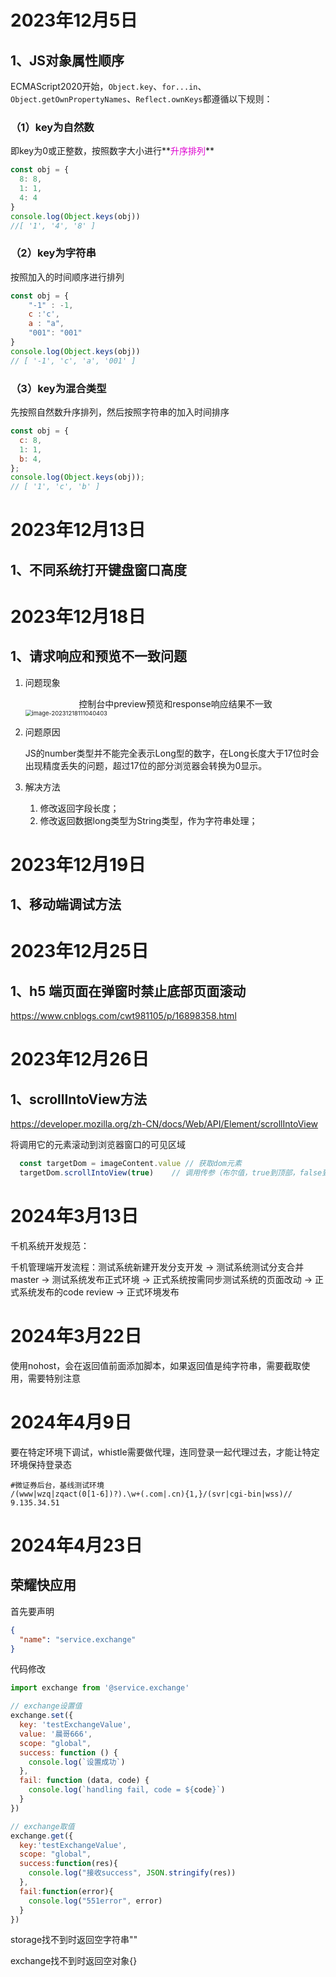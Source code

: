 # 2023年12月5日

## 1、JS对象属性顺序

ECMAScript2020开始，`Object.key`、`for...in`、`Object.getOwnPropertyNames`、`Reflect.ownKeys`都遵循以下规则：

### （1）key为自然数

即key为0或正整数，按照数字大小进行**<font color=deepred>升序排列</font>**

```js
const obj = {
  8: 8,
  1: 1,
  4: 4
}
console.log(Object.keys(obj)) 
//[ '1', '4', '8' ]
```

### （2）key为字符串

按照加入的时间顺序进行排列

```js
const obj = {
    "-1" : -1,
    c :'c',
    a : "a",
    "001": "001"
}
console.log(Object.keys(obj))
// [ '-1', 'c', 'a', '001' ]
```

### （3）key为混合类型

先按照自然数升序排列，然后按照字符串的加入时间排序

```js
const obj = {
  c: 8,
  1: 1,
  b: 4,
};
console.log(Object.keys(obj));
// [ '1', 'c', 'b' ]
```



# 2023年12月13日

## 1、不同系统打开键盘窗口高度







# 2023年12月18日

## 1、请求响应和预览不一致问题

1. 问题现象

   <center>控制台中preview预览和response响应结果不一致</center>

   <img src="https://raw.githubusercontent.com/Rainchen0504/picture/master/202312181110279.png" alt="image-20231218111040403" style="zoom:67%;" />

2. 问题原因

   ​	JS的number类型并不能完全表示Long型的数字，在Long长度大于17位时会出现精度丢失的问题，超过17位的部分浏览器会转换为0显示。

3. 解决方法

   1. 修改返回字段长度；
   2. 修改返回数据long类型为String类型，作为字符串处理；



# 2023年12月19日

## 1、移动端调试方法





# 2023年12月25日

## 1、h5 端页面在弹窗时禁止底部页面滚动

https://www.cnblogs.com/cwt981105/p/16898358.html





# 2023年12月26日

## 1、scrollIntoView方法

https://developer.mozilla.org/zh-CN/docs/Web/API/Element/scrollIntoView

将调用它的元素滚动到浏览器窗口的可见区域

```js
  const targetDom = imageContent.value // 获取dom元素
  targetDom.scrollIntoView(true)	// 调用传参（布尔值，true到顶部，false到底部）
```



# 2024年3月13日

千机系统开发规范：

千机管理端开发流程：测试系统新建开发分支开发 -> 测试系统测试分支合并master -> 测试系统发布正式环境 -> 正式系统按需同步测试系统的页面改动 -> 正式系统发布的code review -> 正式环境发布



# 2024年3月22日

使用nohost，会在返回值前面添加脚本，如果返回值是纯字符串，需要截取使用，需要特别注意



# 2024年4月9日

要在特定环境下调试，whistle需要做代理，连同登录一起代理过去，才能让特定环境保持登录态

```shell
#微证券后台，基线测试环境
/(www|wzq|zqact(0[1-6])?).\w+(.com|.cn){1,}/(svr|cgi-bin|wss)//   9.135.34.51
```



# 2024年4月23日

## 荣耀快应用

首先要声明

```json
{
  "name": "service.exchange"
}
```

代码修改

```js
import exchange from '@service.exchange'

// exchange设置值
exchange.set({
  key: 'testExchangeValue',
  value: '晨哥666',
  scope: "global",
  success: function () {
    console.log(`设置成功`)
  },
  fail: function (data, code) {
    console.log(`handling fail, code = ${code}`)
  }
})

// exchange取值
exchange.get({
  key:'testExchangeValue',
  scope: "global",
  success:function(res){
    console.log("接收success", JSON.stringify(res))
  },
  fail:function(error){
    console.log("551error", error)
  }
})
```

storage找不到时返回空字符串""

exchange找不到时返回空对象{}
